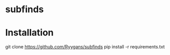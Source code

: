 # subfinds

# Installation
git clone https://github.com/Ryygans/subfinds
pip install -r requirements.txt
